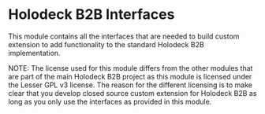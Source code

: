 Holodeck B2B Interfaces
=======================

This module contains all the interfaces that are needed to build custom extension to add functionality to the standard 
Holodeck B2B implementation. 

NOTE: The license used for this module differs from the other modules that are part of the main Holodeck B2B
project as this module is licensed under the Lesser GPL v3 license. The reason for the different licensing is
to make clear that you develop closed source custom extension for Holodeck B2B as long as you only use the 
interfaces as provided in this module.
